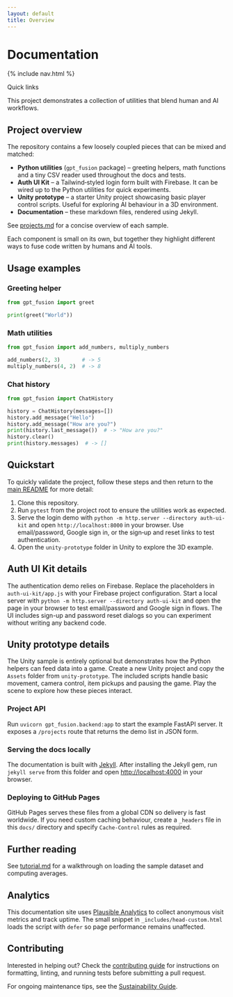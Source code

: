 ```yaml
---
layout: default
title: Overview
---
```


# Documentation

{% include nav.html %}

<div id="toc">
  <p class="toc-title">Quick links</p>
</div>

This project demonstrates a collection of utilities that blend human and AI workflows.

## Project overview

The repository contains a few loosely coupled pieces that can be mixed and
matched:

- **Python utilities** (`gpt_fusion` package) – greeting helpers, math functions
  and a tiny CSV reader used throughout the docs and tests.
- **Auth UI Kit** – a Tailwind‑styled login form built with Firebase. It can be
  wired up to the Python utilities for quick experiments.
- **Unity prototype** – a starter Unity project showcasing basic player control
  scripts. Useful for exploring AI behaviour in a 3D environment.
- **Documentation** – these markdown files, rendered using Jekyll.

See [projects.md](projects.md) for a concise overview of each sample.

Each component is small on its own, but together they highlight different ways
to fuse code written by humans and AI tools.

## Usage examples

### Greeting helper

```python
from gpt_fusion import greet

print(greet("World"))
```

### Math utilities

```python
from gpt_fusion import add_numbers, multiply_numbers

add_numbers(2, 3)       # -> 5
multiply_numbers(4, 2)  # -> 8
```

### Chat history

```python
from gpt_fusion import ChatHistory

history = ChatHistory(messages=[])
history.add_message("Hello")
history.add_message("How are you?")
print(history.last_message())  # -> "How are you?"
history.clear()
print(history.messages)  # -> []
```

## Quickstart

To quickly validate the project, follow these steps and then return to the [main README](https://github.com/costasford/gpt-fusion#readme) for more detail:

1. Clone this repository.
2. Run `pytest` from the project root to ensure the utilities work as expected.
3. Serve the login demo with `python -m http.server --directory auth-ui-kit` and
   open `http://localhost:8000` in your browser. Use email/password, Google sign
   in, or the sign‑up and reset links to test authentication.
4. Open the `unity-prototype` folder in Unity to explore the 3D example.

## Auth UI Kit details

The authentication demo relies on Firebase. Replace the placeholders in
`auth-ui-kit/app.js` with your Firebase project configuration. Start a local
server with `python -m http.server --directory auth-ui-kit` and open the page in
your browser to test email/password and Google sign in flows. The UI includes
sign-up and password reset dialogs so you can experiment without writing any
backend code.

## Unity prototype details

The Unity sample is entirely optional but demonstrates how the Python helpers can
feed data into a game. Create a new Unity project and copy the `Assets` folder
from `unity-prototype`. The included scripts handle basic movement, camera
control, item pickups and pausing the game. Play the scene to explore how these
pieces interact.

### Project API

Run `uvicorn gpt_fusion.backend:app` to start the example FastAPI server. It exposes a `/projects` route that returns the demo list in JSON form.

### Serving the docs locally

The documentation is built with [Jekyll](https://jekyllrb.com/). After
installing the Jekyll gem, run `jekyll serve` from this folder and open
<http://localhost:4000> in your browser.

### Deploying to GitHub Pages

GitHub Pages serves these files from a global CDN so delivery is fast worldwide.
If you need custom caching behaviour, create a `_headers` file in this
`docs/` directory and specify `Cache-Control` rules as required.

## Further reading

See [tutorial.md](tutorial.md) for a walkthrough on loading the sample dataset
and computing averages.

## Analytics

This documentation site uses [Plausible Analytics](https://plausible.io/) to collect
anonymous visit metrics and track uptime. The small snippet in
`_includes/head-custom.html` loads the script with `defer` so page performance
remains unaffected.

## Contributing

Interested in helping out? Check the [contributing guide](contributing.md) for
instructions on formatting, linting, and running tests before submitting a
pull request.

For ongoing maintenance tips, see the [Sustainability Guide](sustainability.md).

<script src="assets/js/bundle.js"></script>
